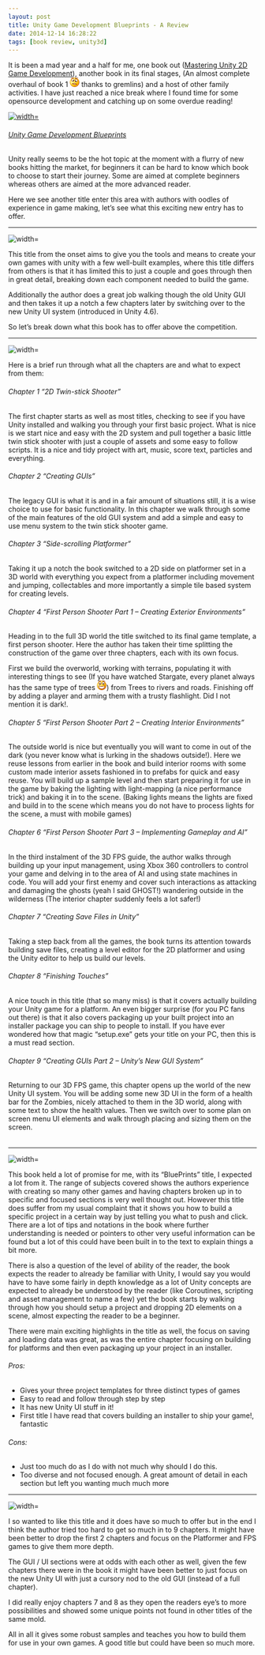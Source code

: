 ```yaml
---
layout: post
title: Unity Game Development Blueprints - A Review
date: 2014-12-14 16:28:22
tags: [book review, unity3d]
---
```


It is been a mad year and a half for me, one book out ([Mastering Unity 2D Game Development](https://www.packtpub.com/mastering-unity/book)), another book in its final stages, (An almost complete overhaul of book 1 ![Confused smile](/assets/img/wordpress/2014/12/wlEmoticon-confusedsmile.png) thanks to gremlins) and a host of other family activities.  I have just reached a nice break where I found time for some opensource development and catching up on some overdue reading!

[![ width=](https://www.packtpub.com/sites/default/files/3655OT_Unity%20Game%20Development%20Blueprints_Frontcover.jpg)](http://bit.ly/unityblu)

###### [Unity Game Development Blueprints](http://bit.ly/unityblu)

Unity really seems to be the hot topic at the moment with a flurry of new books hitting the market, for beginners it can be hard to know which book to choose to start their journey. Some are aimed at complete beginners whereas others are aimed at the more advanced reader.

Here we see another title enter this area with authors with oodles of experience in game making, let’s see what this exciting new entry has to offer.

* * *

![width=](http://i0.wp.com/1.bp.blogspot.com/_Un0JJ6ChsQE/TDMGeB1LpyI/AAAAAAAAABU/VORQN7I2LVg/s1600/27.jpg?w=660)

This title from the onset aims to give you the tools and means to create your own games with unity with a few well-built examples, where this title differs from others is that it has limited this to just a couple and goes through then in great detail, breaking down each component needed to build the game.

Additionally the author does a great job walking though the old Unity GUI and then takes it up a notch a few chapters later by switching over to the new Unity UI system (introduced in Unity 4.6).

So let’s break down what this book has to offer above the competition.

* * *

![width=](http://i2.wp.com/1.bp.blogspot.com/-ura1_XT2-2g/Twob02iku-I/AAAAAAAAAKo/U4Uhirf68K0/s1600/HiRes.jpg?resize=361%2C301)

Here is a brief run through what all the chapters are and what to expect from them:

###### Chapter 1 “2D Twin-stick Shooter”

The first chapter starts as well as most titles, checking to see if you have Unity installed and walking you through your first basic project.  What is nice is we start nice and easy with the 2D system and pull together a basic little twin stick shooter with just a couple of assets and some easy to follow scripts.  It is a nice and tidy project with art, music, score text, particles and everything.

###### Chapter 2 “Creating GUIs”

The legacy GUI is what it is and in a fair amount of situations still, it is a wise choice to use for basic functionality.  In this chapter we walk through some of the main features of the old GUI system and add a simple and easy to use menu system to the twin stick shooter game.

###### Chapter 3 “Side-scrolling Platformer”

Taking it up a notch the book switched to a 2D side on platformer set in a 3D world with everything you expect from a platformer including movement and jumping, collectables and more importantly a simple tile based system for creating levels.

###### Chapter 4 “First Person Shooter Part 1 – Creating Exterior Environments”

Heading in to the full 3D world the title switched to its final game template, a first person shooter. Here the author has taken their time splitting the construction of the game over three chapters, each with its own focus.

First we build the overworld, working with terrains, populating it with interesting things to see (If you have watched Stargate, every planet always has the same type of trees ![Open-mouthed smile](/assets/img/wordpress/2014/12/wlEmoticon-openmouthedsmile.png)) from Trees to rivers and roads. Finishing off by adding a player and arming them with a trusty flashlight. Did I not mention it is dark!.

###### Chapter 5 “First Person Shooter Part 2 – Creating Interior Environments”

The outside world is nice but eventually you will want to come in out of the dark (you never know what is lurking in the shadows outside!).  Here we reuse lessons from earlier in the book and build interior rooms with some custom made interior assets fashioned in to prefabs for quick and easy reuse.  You will build up a sample level and then start preparing it for use in the game by baking the lighting with light-mapping (a nice performance trick) and baking it in to the scene. (Baking lights means the lights are fixed and build in to the scene which means you do not have to process lights for the scene, a must with mobile games)

###### Chapter 6 “First Person Shooter Part 3 – Implementing Gameplay and AI”

In the third instalment of the 3D FPS guide, the author walks through building up your input management, using Xbox 360 controllers to control your game and delving in to the area of AI and using state machines in code.  You will add your first enemy and cover such interactions as attacking and damaging the ghosts (yeah I said GHOST!) wandering outside in the wilderness (The interior chapter suddenly feels a lot safer!)

###### Chapter 7 “Creating Save Files in Unity”

Taking a step back from all the games, the book turns its attention towards building save files, creating a level editor for the 2D platformer and using the Unity editor to help us build our levels.

###### Chapter 8 “Finishing Touches”

A nice touch in this title (that so many miss) is that it covers actually building your Unity game for a platform. An even bigger surprise (for you PC fans out there) is that it also covers packaging up your built project into an installer package you can ship to people to install.  If you have ever wondered how that magic “setup.exe” gets your title on your PC, then this is a must read section.

###### Chapter 9 “Creating GUIs Part 2 – Unity’s New GUI System”

Returning to our 3D FPS game, this chapter opens up the world of the new Unity UI system. You will be adding some new 3D UI in the form of a health bar for the Zombies, nicely attached to them in the 3D world, along with some text to show the health values.  Then we switch over to some plan on screen menu UI elements and walk through placing and sizing them on the screen.

###### 

###### 

* * *

![width=](http://i2.wp.com/1.bp.blogspot.com/-YJZ1X0X20x8/T6MOhBQk54I/AAAAAAAAB-8/WgJn-q4Ohaw/s1600/My+Thoughts.png?resize=354%2C109)

This book held a lot of promise for me, with its “BluePrints” title, I expected a lot from it.  The range of subjects covered shows the authors experience with creating so many other games and having chapters broken up in to specific and focused sections is very well thought out.  However this title does suffer from my usual complaint that it shows you how to build a specific project in a certain way by just telling you what to push and click.  There are a lot of tips and notations in the book where further understanding is needed or pointers to other very useful information can be found but a lot of this could have been built in to the text to explain things a bit more.

There is also a question of the level of ability of the reader, the book expects the reader to already be familiar with Unity, I would say you would have to have some fairly in depth knowledge as a lot of Unity concepts are expected to already be understood by the reader (like Coroutines, scripting and asset management to name a few) yet the book starts by walking through how you should setup a project and dropping 2D elements on a scene, almost expecting the reader to be a beginner.

There were main exciting highlights in the title as well, the focus on saving and loading data was great, as was the entire chapter focusing on building for platforms and then even packaging up your project in an installer.

###### Pros:

- Gives your three project templates for three distinct types of games
- Easy to read and follow through step by step
- It has new Unity UI stuff in it!
- First title I have read that covers building an installer to ship your game!, fantastic

###### Cons:

- Just too much do as I do with not much why should I do this.
- Too diverse and not focused enough. A great amount of detail in each section but left you wanting much much more

* * *

![width=](http://i2.wp.com/www.magicalmaths.org/wp-content/uploads/2012/11/conclusion-introduction-starter-plenary.jpg?w=660)

I so wanted to like this title and it does have so much to offer but in the end I think the author tried too hard to get so much in to 9 chapters.  It might have been better to drop the first 2 chapters and focus on the Platformer and FPS games to give them more depth.

The GUI / UI sections were at odds with each other as well, given the few chapters there were in the book it might have been better to just focus on the new Unity UI with just a cursory nod to the old GUI (instead of a full chapter).

I did really enjoy chapters 7 and 8 as they open the readers eye’s to more possibilities and showed some unique points not found in other titles of the same mold.

All in all it gives some robust samples and teaches you how to build them for use in your own games.  A good title but could have been so much more.

